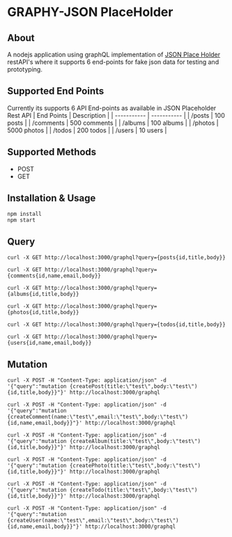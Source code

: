 # GRAPHY-JSON PlaceHolder

## About

A nodejs application using graphQL implementation of [JSON Place Holder](https://jsonplaceholder.typicode.com) restAPI's where it supports 6 end-points for fake json data for testing and prototyping.

## Supported End Points

Currently its supports 6 API End-points as available in JSON Placeholder Rest API
| End Points | Description |
| ----------- | ----------- |
| /posts | 100 posts |
| /comments | 500 comments |
| /albums | 100 albums |
| /photos | 5000 photos |
| /todos | 200 todos |
| /users | 10 users |

## Supported Methods

- POST
- GET

## Installation & Usage

    npm install
    npm start

## Query

    curl -X GET http://localhost:3000/graphql?query={posts{id,title,body}}

    curl -X GET http://localhost:3000/graphql?query={comments{id,name,email,body}}

    curl -X GET http://localhost:3000/graphql?query={albums{id,title,body}}

    curl -X GET http://localhost:3000/graphql?query={photos{id,title,body}}

    curl -X GET http://localhost:3000/graphql?query={todos{id,title,body}}

    curl -X GET http://localhost:3000/graphql?query={users{id,name,email,body}}

## Mutation

    curl -X POST -H "Content-Type: application/json" -d '{"query":"mutation {createPost(title:\"test\",body:\"test\"){id,title,body}}"}' http://localhost:3000/graphql

    curl -X POST -H "Content-Type: application/json" -d '{"query":"mutation {createComment(name:\"test\",email:\"test\",body:\"test\"){id,name,email,body}}"}' http://localhost:3000/graphql

    curl -X POST -H "Content-Type: application/json" -d '{"query":"mutation {createAlbum(title:\"test\",body:\"test\"){id,title,body}}"}' http://localhost:3000/graphql

    curl -X POST -H "Content-Type: application/json" -d '{"query":"mutation {createPhoto(title:\"test\",body:\"test\"){id,title,body}}"}' http://localhost:3000/graphql

    curl -X POST -H "Content-Type: application/json" -d '{"query":"mutation {createTodo(title:\"test\",body:\"test\"){id,title,body}}"}' http://localhost:3000/graphql

    curl -X POST -H "Content-Type: application/json" -d '{"query":"mutation {createUser(name:\"test\",email:\"test\",body:\"test\"){id,name,email,body}}"}' http://localhost:3000/graphql
